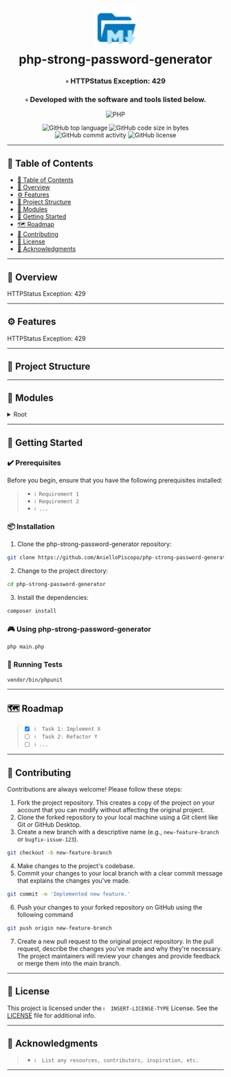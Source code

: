 <div align="center">
<h1 align="center">
<img src="https://raw.githubusercontent.com/PKief/vscode-material-icon-theme/ec559a9f6bfd399b82bb44393651661b08aaf7ba/icons/folder-markdown-open.svg" width="100" />
<br>php-strong-password-generator
</h1>
<h3>◦ HTTPStatus Exception: 429</h3>
<h3>◦ Developed with the software and tools listed below.</h3>

<p align="center">
<img src="https://img.shields.io/badge/PHP-777BB4.svg?style&logo=PHP&logoColor=white" alt="PHP" />
</p>
<img src="https://img.shields.io/github/languages/top/AnielloPiscopo/php-strong-password-generator?style&color=5D6D7E" alt="GitHub top language" />
<img src="https://img.shields.io/github/languages/code-size/AnielloPiscopo/php-strong-password-generator?style&color=5D6D7E" alt="GitHub code size in bytes" />
<img src="https://img.shields.io/github/commit-activity/m/AnielloPiscopo/php-strong-password-generator?style&color=5D6D7E" alt="GitHub commit activity" />
<img src="https://img.shields.io/github/license/AnielloPiscopo/php-strong-password-generator?style&color=5D6D7E" alt="GitHub license" />
</div>

---

## 📒 Table of Contents
- [📒 Table of Contents](#-table-of-contents)
- [📍 Overview](#-overview)
- [⚙️ Features](#-features)
- [📂 Project Structure](#project-structure)
- [🧩 Modules](#modules)
- [🚀 Getting Started](#-getting-started)
- [🗺 Roadmap](#-roadmap)
- [🤝 Contributing](#-contributing)
- [📄 License](#-license)
- [👏 Acknowledgments](#-acknowledgments)

---


## 📍 Overview

HTTPStatus Exception: 429

---

## ⚙️ Features

HTTPStatus Exception: 429

---


## 📂 Project Structure




---

## 🧩 Modules

<details closed><summary>Root</summary>

| File                                                                                                   | Summary                   |
| ---                                                                                                    | ---                       |
| [function.php](https://github.com/AnielloPiscopo/php-strong-password-generator/blob/main/function.php) | HTTPStatus Exception: 429 |
| [index.php](https://github.com/AnielloPiscopo/php-strong-password-generator/blob/main/index.php)       | HTTPStatus Exception: 429 |
| [password.php](https://github.com/AnielloPiscopo/php-strong-password-generator/blob/main/password.php) | HTTPStatus Exception: 429 |

</details>

---

## 🚀 Getting Started

### ✔️ Prerequisites

Before you begin, ensure that you have the following prerequisites installed:
> - `ℹ️ Requirement 1`
> - `ℹ️ Requirement 2`
> - `ℹ️ ...`

### 📦 Installation

1. Clone the php-strong-password-generator repository:
```sh
git clone https://github.com/AnielloPiscopo/php-strong-password-generator
```

2. Change to the project directory:
```sh
cd php-strong-password-generator
```

3. Install the dependencies:
```sh
composer install
```

### 🎮 Using php-strong-password-generator

```sh
php main.php
```

### 🧪 Running Tests
```sh
vendor/bin/phpunit
```

---


## 🗺 Roadmap

> - [X] `ℹ️  Task 1: Implement X`
> - [ ] `ℹ️  Task 2: Refactor Y`
> - [ ] `ℹ️ ...`


---

## 🤝 Contributing

Contributions are always welcome! Please follow these steps:
1. Fork the project repository. This creates a copy of the project on your account that you can modify without affecting the original project.
2. Clone the forked repository to your local machine using a Git client like Git or GitHub Desktop.
3. Create a new branch with a descriptive name (e.g., `new-feature-branch` or `bugfix-issue-123`).
```sh
git checkout -b new-feature-branch
```
4. Make changes to the project's codebase.
5. Commit your changes to your local branch with a clear commit message that explains the changes you've made.
```sh
git commit -m 'Implemented new feature.'
```
6. Push your changes to your forked repository on GitHub using the following command
```sh
git push origin new-feature-branch
```
7. Create a new pull request to the original project repository. In the pull request, describe the changes you've made and why they're necessary.
The project maintainers will review your changes and provide feedback or merge them into the main branch.

---

## 📄 License

This project is licensed under the `ℹ️  INSERT-LICENSE-TYPE` License. See the [LICENSE](https://docs.github.com/en/communities/setting-up-your-project-for-healthy-contributions/adding-a-license-to-a-repository) file for additional info.

---

## 👏 Acknowledgments

> - `ℹ️  List any resources, contributors, inspiration, etc.`

---
